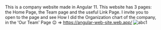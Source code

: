 This is a company website made in Angular 11. This website has 3 pages: the Home Page, the Team page and the useful Link Page. I invite you to open to the page and see How I did the Organization chart of the company, in the 'Our Team' Page 😉 => https://angular-web-site.web.app/
![abc1](https://user-images.githubusercontent.com/50790233/117813490-850c7c00-b239-11eb-883b-c9ba2dad28ae.JPG)
